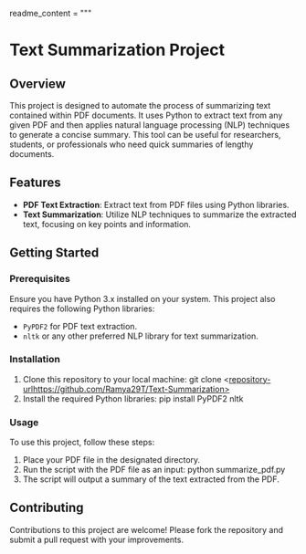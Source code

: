 readme_content = """
# Text Summarization Project

## Overview

This project is designed to automate the process of summarizing text contained within PDF documents. It uses Python to extract text from any given PDF and then applies natural language processing (NLP) techniques to generate a concise summary. This tool can be useful for researchers, students, or professionals who need quick summaries of lengthy documents.

## Features

- **PDF Text Extraction**: Extract text from PDF files using Python libraries.
- **Text Summarization**: Utilize NLP techniques to summarize the extracted text, focusing on key points and information.

## Getting Started

### Prerequisites

Ensure you have Python 3.x installed on your system. This project also requires the following Python libraries:
- `PyPDF2` for PDF text extraction.
- `nltk` or any other preferred NLP library for text summarization.

### Installation

1. Clone this repository to your local machine: git clone <[repository-url](https://github.com/Ramya29T/Text-Summarization)https://github.com/Ramya29T/Text-Summarization>
2. Install the required Python libraries: pip install PyPDF2 nltk

### Usage

To use this project, follow these steps:
1. Place your PDF file in the designated directory.
2. Run the script with the PDF file as an input: python summarize_pdf.py <path-to-your-pdf-file>
3. The script will output a summary of the text extracted from the PDF.

## Contributing

Contributions to this project are welcome! Please fork the repository and submit a pull request with your improvements.
